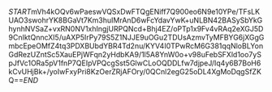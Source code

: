 $START$mVh4kOQv6wPaeswVQSxDwFTQgENiff7Q900eo6N9e10YPe/TFsLKUAO3swohrYK8BGaVt7Km3huIMrAnD6wFcYdavYwK+uNLBN42BASySbYkGhynhNVSaZ+vxRN0NV1xhIngjURPQNcd+Bhj4EZ/oPTp1x9Fv4vRAq2eXGJ5D9CnIktQnncXI5/uAXP5IrPy79S5Z1NJJE9uOGu2TDUsAzmvTyMFBYG6jXGgGmbcEpeOMfZ4tq3PDXBUbdYBR4Td2nu/KYV4I0TPwRcM6G381qqNloBLYonGdRezUZntSc5XauEPjWFqn2yHdbKA9/1l5A8YnW0o+v98uFebSFXld1oo7ySpJfVc1ORa5pV1fnP7QEIpVPQcgSst5GlwCLoOQDDLfw7djpeJ/Iq4y6B7BoH6kCvUHjBk+/yoIwFxyPri8KzOerZRjAFOry/0QCnl2egG25oDL4XgMoDqgSfZKQ==$END$